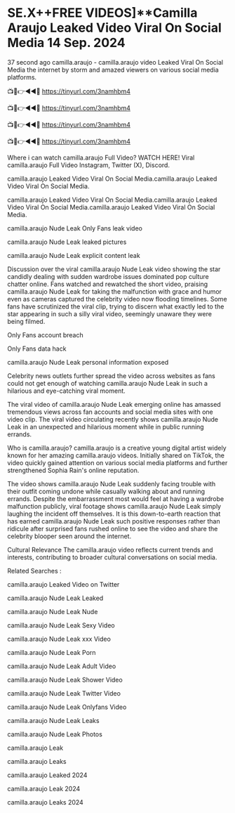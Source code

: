 # SE.X++FREE VIDEOS]**Camilla Araujo Leaked Video Viral On Social Media 14 Sep. 2024


37 second ago camilla.araujo - camilla.araujo video Leaked Viral On Social Media the internet by storm and amazed viewers on various social media platforms.

📺📱👉◄◄🔴  https://tinyurl.com/3namhbm4

📺📱👉◄◄🔴  https://tinyurl.com/3namhbm4

📺📱👉◄◄🔴  https://tinyurl.com/3namhbm4

📺📱👉◄◄🔴  https://tinyurl.com/3namhbm4


Where i can watch camilla.araujo Full Video? WATCH HERE! Viral camilla.araujo Full Video Instagram, Twitter (X), Discord.

camilla.araujo Leaked Video Viral On Social Media.camilla.araujo Leaked Video Viral On Social Media.

camilla.araujo Leaked Video Viral On Social Media.camilla.araujo Leaked Video Viral On Social Media.camilla.araujo Leaked Video Viral On Social Media.

camilla.araujo Nude Leak Only Fans leak video

camilla.araujo Nude Leak leaked pictures

camilla.araujo Nude Leak explicit content leak

Discussion over the viral camilla.araujo Nude Leak video showing the star candidly dealing with sudden wardrobe issues dominated pop culture chatter online. Fans watched and rewatched the short video, praising camilla.araujo Nude Leak for taking the malfunction with grace and humor even as cameras captured the celebrity video now flooding timelines. Some fans have scrutinized the viral clip, trying to discern what exactly led to the star appearing in such a silly viral video, seemingly unaware they were being filmed.

Only Fans account breach

Only Fans data hack

camilla.araujo Nude Leak personal information exposed

Celebrity news outlets further spread the video across websites as fans could not get enough of watching camilla.araujo Nude Leak in such a hilarious and eye-catching viral moment.

The viral video of camilla.araujo Nude Leak emerging online has amassed tremendous views across fan accounts and social media sites with one video clip. The viral video circulating recently shows camilla.araujo Nude Leak in an unexpected and hilarious moment while in public running errands.

Who is camilla.araujo? camilla.araujo is a creative young digital artist widely known for her amazing camilla.araujo videos. Initially shared on TikTok, the video quickly gained attention on various social media platforms and further strengthened Sophia Rain's online reputation.

The video shows camilla.araujo Nude Leak suddenly facing trouble with their outfit coming undone while casually walking about and running errands. Despite the embarrassment most would feel at having a wardrobe malfunction publicly, viral footage shows camilla.araujo Nude Leak simply laughing the incident off themselves. It is this down-to-earth reaction that has earned camilla.araujo Nude Leak such positive responses rather than ridicule after surprised fans rushed online to see the video and share the celebrity blooper seen around the internet.

Cultural Relevance The camilla.araujo video reflects current trends and interests, contributing to broader cultural conversations on social media.

Related Searches :

camilla.araujo Leaked Video on Twitter

camilla.araujo Nude Leak Leaked

camilla.araujo Nude Leak Nude

camilla.araujo Nude Leak Sexy Video

camilla.araujo Nude Leak xxx Video

camilla.araujo Nude Leak Porn

camilla.araujo Nude Leak Adult Video

camilla.araujo Nude Leak Shower Video

camilla.araujo Nude Leak Twitter Video

camilla.araujo Nude Leak Onlyfans Video

camilla.araujo Nude Leak Leaks

camilla.araujo Nude Leak Photos

camilla.araujo Leak

camilla.araujo Leaks

camilla.araujo Leaked 2024

camilla.araujo Leak 2024

camilla.araujo Leaks 2024
